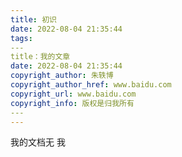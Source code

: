 ```yaml
---
title: 初识
date: 2022-08-04 21:35:44
tags:
​---
title：我的文章
date: 2022-08-04 21:35:44
copyright_author: 朱轶博
copyright_author_href: www.baidu.com
copyright_url: www.baidu.com
copyright_info: 版权是归我所有
​---
---
```

我的文档无  我  
